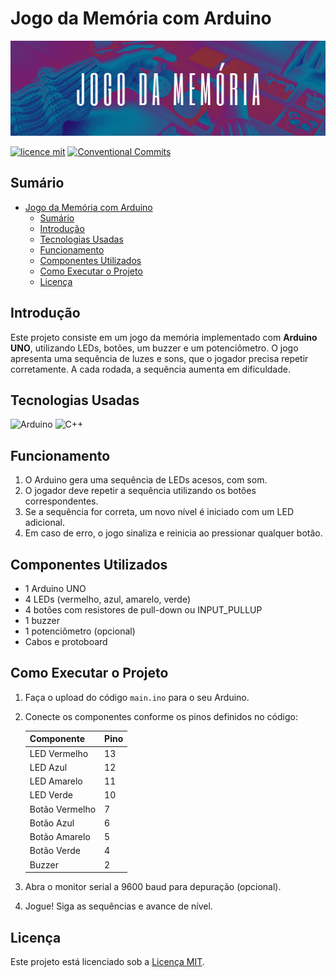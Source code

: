 # Jogo da Memória com Arduino

![Foto de Capa](assets/imgs/foto-de-capa.png)

[![licence mit](https://img.shields.io/badge/licence-MIT-blue.svg)](./LICENSE)
[![Conventional Commits](https://img.shields.io/badge/Conventional%20Commits-1.0.0-%23FE5196?logo=conventionalcommits&logoColor=white)](https://conventionalcommits.org)

## Sumário
- [Jogo da Memória com Arduino](#jogo-da-memória-com-arduino)
  - [Sumário](#sumário)
  - [Introdução](#introdução)
  - [Tecnologias Usadas](#tecnologias-usadas)
  - [Funcionamento](#funcionamento)
  - [Componentes Utilizados](#componentes-utilizados)
  - [Como Executar o Projeto](#como-executar-o-projeto)
  - [Licença](#licença)

## Introdução
Este projeto consiste em um jogo da memória implementado com **Arduino UNO**, utilizando LEDs, botões, um buzzer e um potenciômetro. O jogo apresenta uma sequência de luzes e sons, que o jogador precisa repetir corretamente. A cada rodada, a sequência aumenta em dificuldade.

## Tecnologias Usadas

![Arduino](https://img.shields.io/badge/Arduino-00979D?style=for-the-badge&logo=arduino&logoColor=white)
![C++](https://img.shields.io/badge/C%2B%2B-00599C?style=for-the-badge&logo=c%2B%2B&logoColor=white)

## Funcionamento

1. O Arduino gera uma sequência de LEDs acesos, com som.
2. O jogador deve repetir a sequência utilizando os botões correspondentes.
3. Se a sequência for correta, um novo nível é iniciado com um LED adicional.
4. Em caso de erro, o jogo sinaliza e reinicia ao pressionar qualquer botão.

## Componentes Utilizados

- 1 Arduino UNO
- 4 LEDs (vermelho, azul, amarelo, verde)
- 4 botões com resistores de pull-down ou INPUT_PULLUP
- 1 buzzer
- 1 potenciômetro (opcional)
- Cabos e protoboard

## Como Executar o Projeto

1. Faça o upload do código `main.ino` para o seu Arduino.
2. Conecte os componentes conforme os pinos definidos no código:

   | Componente     | Pino |
   |----------------|------|
   | LED Vermelho   | 13   |
   | LED Azul       | 12   |
   | LED Amarelo    | 11   |
   | LED Verde      | 10   |
   | Botão Vermelho | 7    |
   | Botão Azul     | 6    |
   | Botão Amarelo  | 5    |
   | Botão Verde    | 4    |
   | Buzzer         | 2    |

3. Abra o monitor serial a 9600 baud para depuração (opcional).
4. Jogue! Siga as sequências e avance de nível.

## Licença

Este projeto está licenciado sob a [Licença MIT](LICENSE.md).
